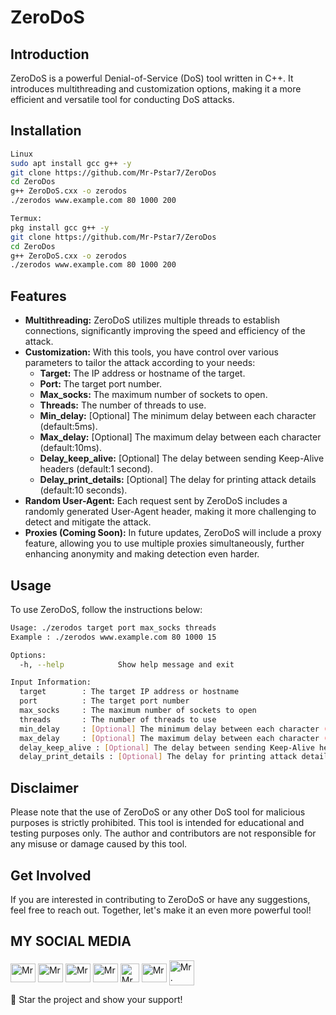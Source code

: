 # ZeroDoS

## Introduction

ZeroDoS is a powerful Denial-of-Service (DoS) tool written in C++. It introduces multithreading and customization options, making it a more efficient and versatile tool for conducting DoS attacks.

## Installation
```bash
Linux
sudo apt install gcc g++ -y
git clone https://github.com/Mr-Pstar7/ZeroDos
cd ZeroDos
g++ ZeroDoS.cxx -o zerodos
./zerodos www.example.com 80 1000 200

Termux:
pkg install gcc g++ -y
git clone https://github.com/Mr-Pstar7/ZeroDos
cd ZeroDos
g++ ZeroDoS.cxx -o zerodos
./zerodos www.example.com 80 1000 200
```
## Features
* **Multithreading:** ZeroDoS utilizes multiple threads to establish connections, significantly improving the speed and efficiency of the attack.
* **Customization:** With this tools, you have control over various parameters to tailor the attack according to your needs:
    * **Target:** The IP address or hostname of the target.
    * **Port:** The target port number.
    * **Max_socks:** The maximum number of sockets to open.
    * **Threads:** The number of threads to use.
    * **Min_delay:** [Optional] The minimum delay between each character (default:5ms).
    * **Max_delay:** [Optional] The maximum delay between each character (default:10ms).
    * **Delay_keep_alive:** [Optional] The delay between sending Keep-Alive headers (default:1 second).
    * **Delay_print_details:** [Optional] The delay for printing attack details (default:10 seconds).
* **Random User-Agent:** Each request sent by ZeroDoS includes a randomly generated User-Agent header, making it more challenging to detect and mitigate the attack.
* **Proxies (Coming Soon):** In future updates, ZeroDoS will include a proxy feature, allowing you to use multiple proxies simultaneously, further enhancing anonymity and making detection even harder.

## Usage

To use ZeroDoS, follow the instructions below:

```bash
Usage: ./zerodos target port max_socks threads
Example : ./zerodos www.example.com 80 1000 15

Options:
  -h, --help            Show help message and exit

Input Information:
  target        : The target IP address or hostname
  port          : The target port number
  max_socks     : The maximum number of sockets to open
  threads       : The number of threads to use
  min_delay     : [Optional] The minimum delay between each character (default:5ms)
  max_delay     : [Optional] The maximum delay between each character (default:10ms)
  delay_keep_alive : [Optional] The delay between sending Keep-Alive headers (default:1 second)
  delay_print_details : [Optional] The delay for printing attack details (default:10 seconds)
```

## Disclaimer

Please note that the use of ZeroDoS or any other DoS tool for malicious purposes is strictly prohibited. This tool is intended for educational and testing purposes only. The author and contributors are not responsible for any misuse or damage caused by this tool.

## Get Involved

If you are interested in contributing to ZeroDoS or have any suggestions, feel free to reach out. Together, let's make it an even more powerful tool!

## MY SOCIAL MEDIA
<p align="left">
<a href="https://wa.me/+6285728337030?text=Assalamualaikum+Warahmatullahi+wabarakatuh" target="blank"><img align="center" src="https://github.com/rahuldkjain/github-profile-readme-generator/blob/master/src/images/icons/Social/whatsapp.svg" alt="Mr. Pstar7" height="30" width="40" /></a>
<a href="https://www.facebook.com/profile.php?id=100089457192279" target="blank"><img align="center" src="https://raw.githubusercontent.com/rahuldkjain/github-profile-readme-generator/master/src/images/icons/Social/facebook.svg" alt="Mr. PSTAR7" height="30" width="40" /></a>
<a href="https://www.instagram.com/pstar7.dev?igsh=MXQxczFlb2FmMXV5cA==" target="blank"><img align="center" src="https://raw.githubusercontent.com/rahuldkjain/github-profile-readme-generator/master/src/images/icons/Social/instagram.svg" alt="Mr. Pstar7" height="30" width="40" /></a>
<a href="https://www.youtube.com/@Mr_Pstar7" target="blank"><img align="center" src="https://raw.githubusercontent.com/rahuldkjain/github-profile-readme-generator/master/src/images/icons/Social/youtube.svg" alt="Mr. Pstar7" height="30" width="40" /></a>
<a href="https://www.github.com/Mr-Pstar7/" target="blank"><img align="center" src="https://cdn-icons-png.flaticon.com/512/25/25231.png" alt="Mr. Pstar7" height="30" width="30" /></a>
<a href="https://t.me/@Mr_Pstar7" target="blank"><img align="center" src="https://github.com/gauravghongde/social-icons/blob/master/SVG/Color/Telegram.svg" alt="Mr. Pstar7" height="30" width="40" /></a>
<a href="tiktok.com/@pstar7.py" target="blank"><img align="center" src="https://github.com/gauravghongde/social-icons/blob/master/SVG/Color/Tik%20Tok.svg" alt="Mr. Pstar7 height="30" width="40" /></a>
</p>



🌟 Star the project and show your support!
